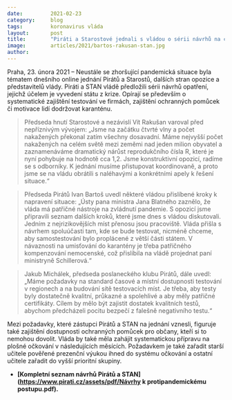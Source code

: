```yaml
---
date:         2021-02-23
category:     blog
tags:         koronavirus vláda
layout:       post
title:        "Piráti a Starostové jednali s vládou o sérii návrhů na co nejrychlejší vyvedení země z pandemické krize"
image:        articles/2021/bartos-rakusan-stan.jpg
author:       
---
```





Praha, 23. února 2021 – Neustále se zhoršující pandemická situace byla tématem dnešního online jednání Pirátů a Starostů, dalších stran opozice a představitelů vlády. Piráti a STAN vládě předložili sérii návrhů opatření, jejichž účelem je vyvedení státu z krize. Opírají se především o systematické zajištění testování ve firmách, zajištění ochranných pomůcek či motivace lidí dodržovat karanténu. 

> Předseda hnutí Starostové a nezávislí Vít Rakušan varoval před nepříznivým vývojem: „Jsme na začátku čtvrté vlny a počet nakažených překonal zatím všechny dosavadní. Máme nejvyšší počet nakažených na celém světě mezi zeměmi nad jeden milion obyvatel a zaznamenáváme dramatický nárůst reprodukčního čísla R, které je nyní pohybuje na hodnotě cca 1,2. Jsme konstruktivní opozicí, radíme se s odborníky. K jednání musíme přistupovat koordinovaně, a proto jsme se na vládu obrátili s naléhavými a konkrétními apely k řešení situace.“

> Předseda Pirátů Ivan Bartoš uvedl některé vládou přislíbené kroky k napravení situace: „Ústy pana ministra Jana Blatného zaznělo, že vláda má patřičné nástroje na zvládnutí pandemie. S opozicí jsme připravili seznam dalších kroků, které jsme dnes s vládou diskutovali. Jedním z nejrizikovějších míst přenosu jsou pracoviště. Vláda přišla s návrhem spoluúčasti tam, kde se bude testovat, nicméně chceme, aby samostestování bylo proplácené z větší části státem. V návaznosti na umisťování do karantény je třeba patřičného kompenzování nemocenské, což přislíbila na vládě projednat paní ministryně Schillerová.“

> Jakub Michálek, předseda poslaneckého klubu Pirátů, dále uvedl: „Máme požadavky na standard časové a místní dostupnosti testování v regionech a na budování sítě testovacích míst. Je třeba, aby testy byly dostatečně kvalitní, průkazné a spolehlivé a aby měly patřičné certifikáty. Cílem by mělo být zajistit dostatek kvalitních testů, abychom předcházeli pocitu bezpečí z falešně negativního testu.“

Mezi požadavky, které zástupci Pirátů a STAN na jednání vznesli, figuruje také zajištění dostupnosti ochranných pomůcek pro občany, kteří si to nemohou dovolit. Vláda by také měla zahájit systematickou přípravu na plošné očkování v následujících měsících. Požadavkem je také zařadit starší učitele pověřené prezenční výukou ihned do systému očkování a ostatní učitele zařadit do vyšší prioritní skupiny.

* **[Kompletní seznam návrhů Pirátů a STAN](https://www.pirati.cz/assets/pdf/Návrhy k protipandemickému postupu.pdf).** 
